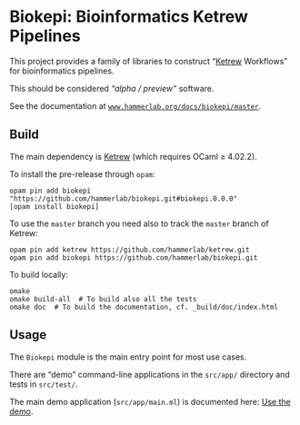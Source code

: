 Biokepi: Bioinformatics Ketrew Pipelines
========================================

This project provides a family of libraries to construct
“[Ketrew](http://seb.mondet.org/software/ketrew/) Workflows” for
bioinformatics pipelines.

This should be considered *“alpha / preview”* software.

See the documentation at 
[`www.hammerlab.org/docs/biokepi/master`](http://www.hammerlab.org/docs/biokepi/master/index.html).

Build
-----

The main dependency is [Ketrew](http://seb.mondet.org/software/ketrew/) (which
requires OCaml ≥ 4.02.2).

To install the pre-release through `opam`:

    opam pin add biokepi "https://github.com/hammerlab/biokepi.git#biokepi.0.0.0"
    [opam install biokepi]

To use the `master` branch you need also to track the `master` branch of Ketrew:

    opam pin add ketrew https://github.com/hammerlab/ketrew.git
    opam pin add biokepi https://github.com/hammerlab/biokepi.git


To build locally:

    omake
    omake build-all  # To build also all the tests
    omake doc  # To build the documentation, cf. _build/doc/index.html

Usage
-----

The `Biokepi` module is the main entry point for most use cases.

There are “demo” command-line applications in the `src/app/` directory and
tests in `src/test/`.

The main demo application (`src/app/main.ml`) is documented here: [Use the
demo](src/doc/Use_the_demo.md).
